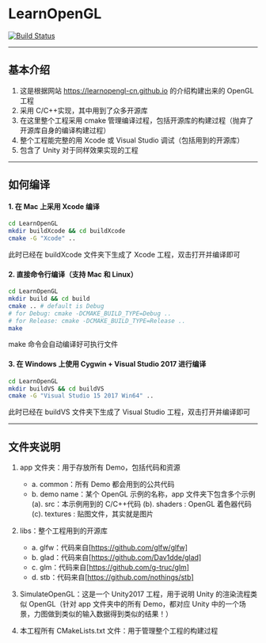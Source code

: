 # LearnOpenGL

[![Build Status](https://travis-ci.com/zhyingkun/LearnOpenGL.svg)](https://travis-ci.com/zhyingkun/LearnOpenGL)

---

## 基本介绍

1. 这是根据网站 https://learnopengl-cn.github.io 的介绍构建出来的 OpenGL 工程
2. 采用 C/C++实现，其中用到了众多开源库
3. 在这里整个工程采用 cmake 管理编译过程，包括开源库的构建过程（抛弃了开源库自身的编译构建过程）
4. 整个工程能完整的用 Xcode 或 Visual Studio 调试（包括用到的开源库）
5. 包含了 Unity 对于同样效果实现的工程

---

## 如何编译

#### 1. 在 Mac 上采用 Xcode 编译

```bash
cd LearnOpenGL
mkdir buildXcode && cd buildXcode
cmake -G "Xcode" ..
```

此时已经在 buildXcode 文件夹下生成了 Xcode 工程，双击打开并编译即可

#### 2. 直接命令行编译（支持 Mac 和 Linux）

```bash
cd LearnOpenGL
mkdir build && cd build
cmake .. # default is Debug
# for Debug: cmake -DCMAKE_BUILD_TYPE=Debug ..
# for Release: cmake -DCMAKE_BUILD_TYPE=Release ..
make
```

make 命令会自动编译好可执行文件

#### 3. 在 Windows 上使用 Cygwin + Visual Studio 2017 进行编译

```bash
cd LearnOpenGL
mkdir buildVS && cd buildVS
cmake -G "Visual Studio 15 2017 Win64" ..
```

此时已经在 buildVS 文件夹下生成了 Visual Studio 工程，双击打开并编译即可

---

## 文件夹说明

1. app 文件夹：用于存放所有 Demo，包括代码和资源

   - a. common：所有 Demo 都会用到的公共代码
   - b. demo name：某个 OpenGL 示例的名称，app 文件夹下包含多个示例
     (a). src：本示例用到的 C/C++代码
     (b). shaders : OpenGL 着色器代码
     (c). textures : 贴图文件，其实就是图片

2. libs：整个工程用到的开源库

   - a. glfw：代码来自[https://github.com/glfw/glfw]
   - b. glad：代码来自[https://github.com/Dav1dde/glad]
   - c. glm：代码来自[https://github.com/g-truc/glm]
   - d. stb：代码来自[https://github.com/nothings/stb]

3. SimulateOpenGL：这是一个 Unity2017 工程，用于说明 Unity 的渲染流程类似 OpenGL（针对 app 文件夹中的所有 Demo，都对应 Unity 中的一个场景，力图做到类似的输入数据得到类似的结果！）

4. 本工程所有 CMakeLists.txt 文件：用于管理整个工程的构建过程
